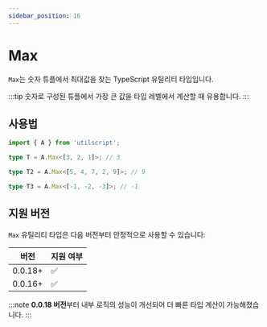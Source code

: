 ```yaml
---
sidebar_position: 16
---
```


# Max

`Max`는 숫자 튜플에서 최대값을 찾는 TypeScript 유틸리티 타입입니다.

:::tip
숫자로 구성된 튜플에서 가장 큰 값을 타입 레벨에서 계산할 때 유용합니다.
:::

## 사용법

```ts
import { A } from 'utilscript';

type T = A.Max<[3, 2, 1]>; // 3

type T2 = A.Max<[5, 4, 7, 2, 9]>; // 9

type T3 = A.Max<[-1, -2, -3]>; // -1
```

## 지원 버전

`Max` 유틸리티 타입은 다음 버전부터 안정적으로 사용할 수 있습니다:

| 버전    | 지원 여부 |
| ------- | --------- |
| 0.0.18+ | ✅        |
| 0.0.16+ | ✅        |

:::note
**0.0.18 버전**부터 내부 로직의 성능이 개선되어 더 빠른 타입 계산이 가능해졌습니다.
:::
